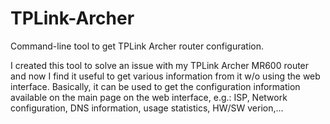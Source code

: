 # TPLink-Archer
Command-line tool to get TPLink Archer router configuration.

I created this tool to solve an issue with my TPLink Archer MR600 router and now I find it useful to
get various information from it w/o using the  web interface.
Basically, it can be used to get the configuration information available on the main page on the
web interface, e.g.: ISP, Network configuration, DNS information, usage statistics, HW/SW verion,...
